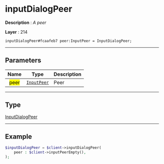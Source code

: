 # inputDialogPeer

**Description** : *A peer*

**Layer** : 214

```tl
inputDialogPeer#fcaafeb7 peer:InputPeer = InputDialogPeer;
```

---

## Parameters

| Name | Type | Description |
| :---: | :---: | :--- |
| <mark>peer</mark> | [`InputPeer`](type/InputPeer) | Peer |

---

## Type

[InputDialogPeer](type/InputDialogPeer)

---

## Example

```php
$inputDialogPeer = $client->inputDialogPeer(
	peer : $client->inputPeerEmpty(),
);
```